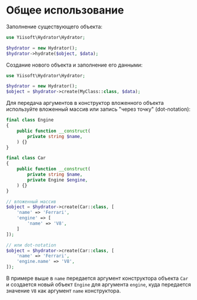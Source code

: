 # Общее использование

Заполнение существующего объекта:

```php
use Yiisoft\Hydrator\Hydrator;

$hydrator = new Hydrator();
$hydrator->hydrate($object, $data);
```

Создание нового объекта и заполнение его данными:

```php
use Yiisoft\Hydrator\Hydrator;

$hydrator = new Hydrator();
$object = $hydrator->create(MyClass::class, $data);
```

Для передача аргументов в конструктор вложенного объекта используйте вложенный массив или запись "через точку" (dot-notation):

```php
final class Engine
{
    public function __construct(
        private string $name,
    ) {}
}

final class Car
{
    public function __construct(
        private string $name,
        private Engine $engine,
    ) {}
}

// вложенный массив
$object = $hydrator->create(Car::class, [
    'name' => 'Ferrari',
    'engine' => [
        'name' => 'V8',
    ]
]);

// или dot-notation
$object = $hydrator->create(Car::class, [
    'name' => 'Ferrari',
    'engine.name' => 'V8',
]);
```

В примере выше в `name` передается аргумент конструктора объекта `Car` и создается новый объект `Engine` для аргумента `engine`, куда передается значение `V8` как аргумент `name` конструктора.